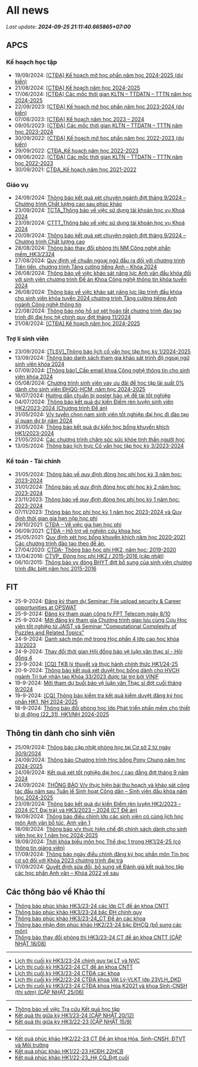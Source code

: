 # All news
_Last update: **2024-09-25 21:11:40.665865+07:00**_
## APCS
### Kế hoạch học tập
 - 19/09/2024: [[CTĐA] Kế hoạch mở học phần năm học 2024-2025 (dự kiến)](https://www.ctda.hcmus.edu.vn/vi/2024/09/ctda-ke-hoach-mo-hoc-phan-nam-hoc-2024-2025-du-kien/)
 - 21/08/2024: [[CTĐA] Kế hoạch năm học 2024-2025](https://www.ctda.hcmus.edu.vn/vi/2024/08/ctda-ke-hoach-nam-hoc-2024-2025/)
 - 17/06/2024: [[CTĐA] Các mốc thời gian KLTN – TTDATN – TTTN năm học 2024-2025](https://www.ctda.hcmus.edu.vn/vi/2024/06/ctda-cac-moc-thoi-gian-kltn-ttdatn-tttn-nam-hoc-2024-2025/)
 - 22/09/2023: [[CTĐA] Kế hoạch mở học phần năm học 2023-2024 (dự kiến)](https://www.ctda.hcmus.edu.vn/vi/2023/09/ctda-ke-hoach-mo-hoc-phan-nam-hoc-2023-2024-du-kien/)
 - 07/08/2023: [[CTĐA] Kế hoạch năm học 2023 – 2024](https://www.ctda.hcmus.edu.vn/vi/2023/08/ctda-ke-hoach-nam-hoc-2023-2024/)
 - 09/05/2023: [[CTĐA] Các mốc thời gian KLTN – TTDATN – TTTN năm học 2023-2024](https://www.ctda.hcmus.edu.vn/vi/2023/05/ctda-cac-moc-thoi-gian-kltn-ttdatn-tttn-nam-hoc-2023-2024/)
 - 30/09/2022: [[CTĐA] Kế hoạch mở học phần năm học 2022-2023 (dự kiến)](https://www.ctda.hcmus.edu.vn/vi/2022/09/ctda-ke-hoach-mo-hoc-phan-nam-hoc-2022-2023-du-kien/)
 - 29/09/2022: [CTĐA_Kế hoạch năm học 2022-2023](https://www.ctda.hcmus.edu.vn/vi/2022/09/ctda_ke-hoach-nam-hoc-2022-2023/)
 - 09/06/2022: [[CTĐA] Các mốc thời gian KLTN – TTDATN – TTTN năm học 2022-2023](https://www.ctda.hcmus.edu.vn/vi/2022/06/ctda-cac-moc-thoi-gian-kltn-ttdatn-tttn-nam-hoc-2022-2023/)
 - 30/09/2021: [CTĐA_Kế hoạch năm học 2021-2022](https://www.ctda.hcmus.edu.vn/vi/2021/09/ctda_ke-hoach-nam-hoc-2021-2022-2/)

### Giáo vụ
 - 24/09/2024: [Thông báo kết quả xét chuyên ngành đợt tháng 9/2024 – Chương trình Chất lượng cao sau phúc khảo](https://www.ctda.hcmus.edu.vn/vi/2024/09/thong-bao-ket-qua-xet-chuyen-nganh-dot-thang-9-2024-chuong-trinh-chat-luong-cao-sau-phuc-khao/)
 - 23/09/2024: [TCTA_Thông báo về việc sử dụng tài khoản học vụ Khoá 2024](https://www.ctda.hcmus.edu.vn/vi/2024/09/tcta_thong-bao-ve-viec-su-dung-tai-khoan-hoc-vu-khoa-2024/)
 - 23/09/2024: [CTTT_Thông báo về việc sử dụng tài khoản học vụ Khoá 2024](https://www.ctda.hcmus.edu.vn/vi/2024/09/cttt_thong-bao-ve-viec-su-dung-tai-khoan-hoc-vu-khoa-2024/)
 - 20/09/2024: [Thông báo kết quả xét chuyên ngành đợt tháng 9/2024 – Chương trình Chất lượng cao](https://www.ctda.hcmus.edu.vn/vi/2024/09/thong-bao-ket-qua-xet-chuyen-nganh-dot-thang-9-2024-chuong-trinh-chat-luong-cao/)
 - 28/08/2024: [Thông báo thay đổi phòng thi NM Công nghệ phần mềm_HK3/2324](https://www.ctda.hcmus.edu.vn/vi/2024/08/thong-bao-thay-doi-phong-thi-nm-cong-nghe-phan-mem_hk3-2324/)
 - 27/08/2024: [Quy định về chuẩn ngoại ngữ đầu ra đối với chương trình Tiên tiến, chương trình Tăng cường tiếng Anh – Khóa 2024](https://www.ctda.hcmus.edu.vn/vi/2024/08/quy-dinh-ve-chuan-ngoai-ngu-dau-ra-doi-voi-chuong-trinh-tien-tien-chuong-trinh-tang-cuong-tieng-anh-khoa-2024/)
 - 26/08/2024: [Thông báo về việc khảo sát năng lực Anh văn đầu khóa đối với sinh viên chương trình Đề án Khoa Công nghệ thông tin khóa tuyển 2024](https://www.ctda.hcmus.edu.vn/vi/2024/08/thong-bao-ve-viec-khao-sat-nang-luc-anh-van-dau-khoa-doi-voi-sinh-vien-chuong-trinh-de-an-khoa-cong-nghe-thong-tin-khoa-tuyen-2024/)
 - 26/08/2024: [Thông báo về việc khảo sát năng lực lập trình đầu khóa cho sinh viên khóa tuyển 2024  chương trình Tăng cường tiếng Anh ngành Công nghệ thông tin](https://www.ctda.hcmus.edu.vn/vi/2024/08/thong-bao-ve-viec-khao-sat-nang-luc-lap-trinh-dau-khoa-cho-sinh-vien-khoa-tuyen-2024-chuong-trinh-tang-cuong-tieng-anh-nganh-cong-nghe-thong-tin/)
 - 22/08/2024: [Thông báo nộp hồ sơ xét hoàn tất chương trình đào tạo trình độ đại học hệ chính quy đợt tháng 11/2024](https://www.ctda.hcmus.edu.vn/vi/2024/08/https-hcmus-edu-vn-thong-bao-nop-ho-so-xet-hoan-tat-chuong-trinh-dao-tao-trinh-do-dai-hoc-he-chinh-quy-cac-chuong-trinh-dot-thang-11-nam-2024/)
 - 21/08/2024: [[CTĐA] Kế hoạch năm học 2024-2025](https://www.ctda.hcmus.edu.vn/vi/2024/08/ctda-ke-hoach-nam-hoc-2024-2025/)

### Trợ lí sinh viên
 - 23/09/2024: [[TLSV]_Thông báo lịch cố vấn học tập học kỳ 1/2024-2025](https://www.ctda.hcmus.edu.vn/vi/2024/09/tlsv_thong-bao-lich-co-van-hoc-tap-hoc-ky-1-2024-2025/)
 - 13/09/2024: [Thông báo danh sách tham gia khảo sát trình độ ngoại ngữ sinh viên khóa 2024](https://www.ctda.hcmus.edu.vn/vi/2024/09/thong-bao-danh-sach-tham-gia-khao-sat-trinh-do-ngoai-ngu-sinh-vien-khoa-2024/)
 - 07/09/2024: [[Thông báo]_Cấp email khoa Công nghệ thông tin cho sinh viên khóa 2024](https://www.ctda.hcmus.edu.vn/vi/2024/09/thong-bao_cap-email-khoa-cong-nghe-thong-tin-cho-sinh-vien-khoa-2024/)
 - 05/08/2024: [Chương trình sinh viên vay ưu đãi để học tập lãi suất 0% dành cho sinh viên ĐHQG-HCM, năm học 2024-2025](https://www.ctda.hcmus.edu.vn/vi/2024/08/chuong-trinh-sinh-vien-vay-uu-dai-de-hoc-tap-lai-suat-0-danh-cho-sinh-vien-dhqg-hcm-nam-hoc-2024-2025/)
 - 16/07/2024: [Hướng dẫn chuẩn bị poster bảo vệ đề tài tốt nghiệp](https://www.ctda.hcmus.edu.vn/vi/2024/07/huong-dan-chuan-bi-poster-bao-ve-de-tai-tot-nghiep/)
 - 04/07/2024: [Thông báo kết quả dự kiến Điểm rèn luyện sinh viên HK2/2023-2024 (Chương trình Đề án)](https://www.ctda.hcmus.edu.vn/vi/2024/07/thong-bao-ket-qua-du-kien-diem-ren-luyen-sinh-vien-hk2-2023-2024-chuong-trinh-de-an/)
 - 31/05/2024: [V/v tuyển chọn nam sinh viên tốt nghiệp đại học đi đào tạo sĩ quan dự bị năm 2024](https://www.ctda.hcmus.edu.vn/vi/2024/05/v-v-tuyen-chon-nam-sinh-vien-tot-nghiep-dai-hoc-di-dao-tao-si-quan-du-bi-nam-2024/)
 - 31/05/2024: [Thông báo kết quả dự kiến học bổng khuyến khích HK1/2023-2024](https://www.ctda.hcmus.edu.vn/vi/2024/05/thong-bao-ket-qua-du-kien-hoc-bong-khuyen-khich-hk1-2023-2024/)
 - 21/05/2024: [Các chương trình chăm sóc sức khỏe tinh thần người học](https://www.ctda.hcmus.edu.vn/vi/2024/05/cac-chuong-trinh-cham-soc-suc-khoe-tinh-than-nguoi-hoc/)
 - 13/05/2024: [Thông báo lịch trực Cố vấn học tập học kỳ 3/2023-2024](https://www.ctda.hcmus.edu.vn/vi/2024/05/thong-bao-lich-truc-co-van-hoc-tap-hoc-ky-3-2023-2024/)

### Kế toán - Tài chính
 - 31/05/2024: [Thông báo về quy định đóng học phí học kỳ 3 năm học: 2023-2024](https://www.ctda.hcmus.edu.vn/vi/2024/05/thong-bao-ve-quy-dinh-dong-hoc-phi-hoc-ky-3-nam-hoc-2023-2024/)
 - 31/01/2024: [Thông báo về quy định đóng học phí học kỳ 2 năm học: 2023-2024](https://www.ctda.hcmus.edu.vn/vi/2024/01/thong-bao-ve-quy-dinh-dong-hoc-phi-hoc-ky-2-nam-hoc-2023-2024/)
 - 23/11/2023: [Thông báo về quy định đóng học phí học kỳ 1 năm học: 2023-2024](https://www.ctda.hcmus.edu.vn/vi/2023/11/thong-bao-ve-quy-dinh-dong-hoc-phi-hoc-ky-1-nam-hoc-2023-2024/)
 - 07/11/2023: [Thông báo học phí học kỳ 1 năm học 2023-2024 và Quy định thời gian gia hạn nộp học phí](https://www.ctda.hcmus.edu.vn/vi/2023/11/thong-bao-hoc-phi-hoc-ky-1-nam-hoc-2023-2024-va-quy-dinh-thoi-gian-gia-han-nop-hoc-phi/)
 - 29/10/2021: [CTĐA – Về việc gia hạn học phí](https://www.ctda.hcmus.edu.vn/vi/2021/10/ctda-ve-viec-gia-han-hoc-phi/)
 - 06/09/2021: [CTĐA – Hỗ trợ về nghiên cứu khoa học](https://www.ctda.hcmus.edu.vn/vi/2021/09/ctda-ho-tro-ve-nghien-cuu-khoa-hoc/)
 - 25/05/2021: [Quy định xét học bổng khuyến khích năm học 2020-2021 Các chương trình đào tạo theo đề án.](https://www.ctda.hcmus.edu.vn/vi/2021/05/quy-dinh-xet-hoc-bong-khuyen-khich-nam-hoc-2020-2021-cac-chuong-trinh-dao-tao-theo-de-an/)
 - 27/04/2020: [CTDA- Thông báo học phí HK2, năm học: 2019-2020](https://www.ctda.hcmus.edu.vn/vi/2020/04/ctda-thong-bao-hoc-phi-hk2-nam-hoc-2019-2020/)
 - 13/04/2016: [CTVP_ Đóng học phí HK2 / 2015-2016 (cập nhật)](https://www.ctda.hcmus.edu.vn/vi/2016/04/ctvp_-dong-hoc-phi-hk2-2015-2016/)
 - 06/10/2015: [Thông báo vv đóng BHYT đợt bổ sung của sinh viên chương trình đặc biệt năm học 2015-2016](https://www.ctda.hcmus.edu.vn/vi/2015/10/thong-bao-vv-dong-bhyt-dot-bo-sung/)

## FIT
 - 25-9-2024: [Đăng ký tham dự Seminar: File upload security & Career opportunities at OPSWAT](https://www.fit.hcmus.edu.vn/vn/Default.aspx?tabid=292&newsid=16397)
 - 25-9-2024: [Đăng ký tham quan công ty FPT Telecom ngày 8/10](https://www.fit.hcmus.edu.vn/vn/Default.aspx?tabid=292&newsid=16396)
 - 25-9-2024: [Mời đăng ký tham gia Chương trình giao lưu cùng Cựu Học viên tốt nghiệp từ JAIST và Seminar "Computational Complexity of Puzzles and Related Topics"](https://www.fit.hcmus.edu.vn/vn/Default.aspx?tabid=292&newsid=16393)
 - 24-9-2024: [Danh sách môn mở trong Học phần 4 lớp cao học khóa 33/2023](https://www.fit.hcmus.edu.vn/vn/Default.aspx?tabid=292&newsid=16391)
 - 24-9-2024: [Thay đổi thời gian Hội đồng bảo vệ luận văn thạc sĩ - Hội đồng 4](https://www.fit.hcmus.edu.vn/vn/Default.aspx?tabid=292&newsid=16387)
 - 23-9-2024: [[CQ] TKB lý thuyết và thực hành chính thức HK1/24-25](https://www.fit.hcmus.edu.vn/vn/Default.aspx?tabid=292&newsid=16385)
 - 20-9-2024: [Thông báo kết quả xét duyệt học bổng dành cho HVCH ngành Trí tuệ nhân tạo Khóa 33/2023 được tài trợ bởi VINIF](https://www.fit.hcmus.edu.vn/vn/Default.aspx?tabid=292&newsid=16384)
 - 19-9-2024: [Mời tham dự buổi bảo vệ luận văn Thạc sĩ đợt cuối tháng 9/2024](https://www.fit.hcmus.edu.vn/vn/Default.aspx?tabid=292&newsid=16383)
 - 19-9-2024: [[CQ] Thông báo kiểm tra kết quả kiểm duyệt đăng ký học phần HK1, NH 2024-2025](https://www.fit.hcmus.edu.vn/vn/Default.aspx?tabid=292&newsid=16381)
 - 18-9-2024: [Thông báo đổi phòng học lớp Phát triển phần mềm cho thiết bị di động (22_31), HK1/NH 2024-2025](https://www.fit.hcmus.edu.vn/vn/Default.aspx?tabid=292&newsid=16380)

## Thông tin dành cho sinh viên
- 25/09/2024: [Thông báo cập nhật phòng học tại Cơ sở 2 từ ngày 30/9/2024](https://hcmus.edu.vn/thong-bao-cap-nhat-phong-hoc-tai-co-so-2-tu-ngay-30-9-2024/)
- 24/09/2024: [Thông báo Chương trình Học bổng Pony Chung năm học 2024-2025](https://hcmus.edu.vn/thong-bao-chuong-trinh-hoc-bong-pony-chung-nam-hoc-2024-2025/)
- 24/09/2024: [Kết quả xét tốt nghiệp đại học / cao đẳng đợt tháng 9 năm 2024](https://hcmus.edu.vn/ket-qua-xet-tot-nghiep-dai-hoc-dot-thang-9-nam-2024/)
- 24/09/2024: [THÔNG BÁO V/v thực hiện bài thu hoạch và khảo sát công tác đầu năm sau Tuần lễ Sinh hoạt Công dân – Sinh viên đầu khóa năm học 2024-2025](https://hcmus.edu.vn/thong-bao-thuc-hien-bai-thu-hoach-va-khao-sat-cong-tac-dau-nam-sau-tuan-le-sinh-hoa%cc%a3t-cong-dan-sinh-vien-dau-khoa-nam-ho%cc%a3c-2024-2025/)
- 23/09/2024: [Thông báo kết quả dự kiến Điểm rèn luyện HK2/2023 – 2024 (CT Đại trà) và HK3/2023 – 2024 (CT Đề án)](https://hcmus.edu.vn/thong-bao-ket-qua-du-kien-diem-ren-luyen-hk2-2023-2024-ct-dai-tra-va-hk3-2023-2024-ct-de-an/)
- 19/09/2024: [Thông báo điều chỉnh lớp các sinh viên có cùng lịch học môn Anh văn bổ túc, Anh văn 1](https://hcmus.edu.vn/thong-bao-dieu-chinh-lop-cac-sinh-vien-co-cung-lich-hoc-mon-anh-van-bo-tuc-anh-van-1/)
- 18/09/2024: [Thông báo v/v thực hiện chế độ chính sách dành cho sinh viên học kỳ 1 năm học 2024-2025](https://hcmus.edu.vn/thong-bao-v-v-thuc-hien-che-do-chinh-sach-danh-cho-sinh-vien-hoc-ky-1-nam-hoc-2024-2025/)
- 18/09/2024: [Thời khóa biểu môn học Thể dục 1 trong HK1/24-25 (có thông tin giảng viên)](https://hcmus.edu.vn/thoi-khoa-bieu-mon-hoc-the-duc-1-trong-hk1-24-25-co-thong-tin-giang-vien/)
- 17/09/2024: [Thông báo ngày điều chỉnh đăng ký học phần môn Tin học cơ sở đối với Khóa 2023 chương trình đại trà](https://hcmus.edu.vn/thong-bao-ngay-dieu-chinh-dang-ky-hoc-phan-mon-tin-hoc-co-so-doi-voi-khoa-2023/)
- 17/09/2024: [Quyết định sửa đổi, bổ sung về Đánh giá kết quả học tập các học phần Anh văn – Khóa 2022 về sau](https://hcmus.edu.vn/quyet-dinh-sua-doi-bo-sung-ve-danh-gia-ket-qua-hoc-tap-cac-hoc-phan-anh-van-khoa-2022/)

## Các thông báo về Khảo thí
 - [Thông báo phúc khảo HK3/23-24 các lớp CT đề án khoa CNTT](http://ktdbcl.hcmus.edu.vn/index.php/thong-bao/834-thong-bao-phuc-kh-o-hk3-23-24-cac-l-p-ct-d-an-khoa-cntt)
 - [Thông báo phúc khảo HK3/23-24 bậc ĐH chính quy](http://ktdbcl.hcmus.edu.vn/index.php/thong-bao/833-thong-bao-phuc-kh-o-hk3-23-24-b-c-dh-chinh-quy)
 - [Thông báo phúc khảo HK3/23-24_CT Đề án các khoa](http://ktdbcl.hcmus.edu.vn/index.php/thong-bao/832-thong-bao-phuc-kh-o-hk3-23-24-ct-d-an-cac-khoa)
 - [Thông báo nhận đơn phúc khảo HK2/23-24 bậc ĐHCQ (bổ sung các môn)](http://ktdbcl.hcmus.edu.vn/index.php/thong-bao/831-thong-bao-nh-n-don-phuc-kh-o-hk2-23-24-b-c-dhcq-b-sung-cac-mon)
 - [Thông báo thay đổi phòng thi HK3/23-24 CT đề án khoa CNTT (CẬP NHẬT 18/08)](http://ktdbcl.hcmus.edu.vn/index.php/thong-bao/830-thong-bao-thay-d-i-phong-thi-hk3-23-24-ct-d-an-khoa-cntt)

***

 - [Lịch thi cuối kỳ HK3/23-24 chính quy tại LT và NVC](http://ktdbcl.hcmus.edu.vn/index.php/cong-tac-kh-o-thi/l-ch-thi-h-c-ky/829-l-ch-thi-cu-i-ky-hk3-23-24-chinh-quy-t-i-lt-va-nvc)
 - [Lịch thi cuối kỳ HK3/23-24 CT đề án khoa CNTT](http://ktdbcl.hcmus.edu.vn/index.php/cong-tac-kh-o-thi/l-ch-thi-h-c-ky/826-l-ch-thi-cu-i-ky-hk3-23-24-ct-d-an-khoa-cntt)
 - [Lịch thi cuối kỳ HK3/23-24 CTĐA các khoa](http://ktdbcl.hcmus.edu.vn/index.php/cong-tac-kh-o-thi/l-ch-thi-h-c-ky/825-l-ch-thi-cu-i-ky-hk3-23-24-ctda-cac-khoa)
 - [Lịch thi cuối kỳ HK2/23-24 CTĐA khoa Vật Lý-VLKT lớp 23VLH_DKD](http://ktdbcl.hcmus.edu.vn/index.php/cong-tac-kh-o-thi/l-ch-thi-h-c-ky/822-l-ch-thi-cu-i-ky-hk2-23-24-ctda-khoa-v-t-ly-vlkt-l-p-23vlh-dkd)
 - [Lịch thi cuối kỳ HK3/23-24 CTĐA khoa Hóa K2021 và khoa Sinh-CNSH (thi sớm) (CẬP NHẬT 25/06)](http://ktdbcl.hcmus.edu.vn/index.php/cong-tac-kh-o-thi/l-ch-thi-h-c-ky/821-l-ch-thi-cu-i-ky-hk3-23-24-ctda-khoa-hoa-k2021-va-khoa-sinh-cnsh-thi-s-m)

***

 - [Thông báo về việc Tra cứu Kết quả học tập](http://ktdbcl.hcmus.edu.vn/index.php/cong-tac-kh-o-thi/k-t-qu-thi-h-c-ky/798-thong-bao-v-vi-c-tra-c-u-k-t-qu-h-c-t-p)
 - [Kết quả thi giữa kỳ HK1/23-24 (CẬP NHẬT 20/12)](http://ktdbcl.hcmus.edu.vn/index.php/cong-tac-kh-o-thi/k-t-qu-thi-h-c-ky/778-k-t-qu-thi-gi-a-ky-hk1-23-24)
 - [Kết quả thi giữa kỳ HK3/22-23 (CẬP NHẬT 15/9)](http://ktdbcl.hcmus.edu.vn/index.php/cong-tac-kh-o-thi/k-t-qu-thi-h-c-ky/714-k-t-qu-thi-gi-a-ky-hk3-22-23-clc)

***

 - [Kết quả phúc khảo HK2/22-23 CT Đề án khoa Hóa, Sinh-CNSH, ĐTVT và Môi trường](http://ktdbcl.hcmus.edu.vn/index.php/cong-tac-kh-o-thi/k-t-qu-phuc-tra/726-k-t-qu-phuc-kh-o-hk2-22-23-ct-d-an-khoa-hoa-sinh-cnsh-dtvt-va-moi-tru-ng)
 - [Kết quả phúc khảo HK1/22-23 HCĐH 22HCB](http://ktdbcl.hcmus.edu.vn/index.php/cong-tac-kh-o-thi/k-t-qu-phuc-tra/723-k-t-qu-phuc-kh-o-hk1-22-23-hcdh-22hcb)
 - [Kết quả phúc khảo HK1/22-23_Hệ CQ_Đợt cuối](http://ktdbcl.hcmus.edu.vn/index.php/cong-tac-kh-o-thi/k-t-qu-phuc-tra/691-k-t-qu-phuc-kh-o-hk1-22-23-h-cq-d-t-cu-i)
